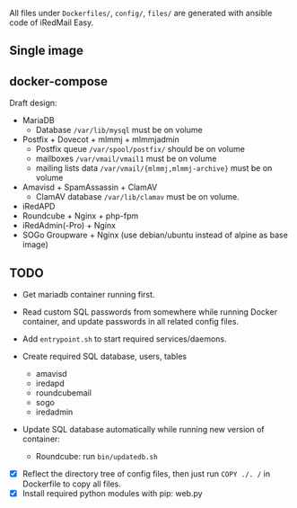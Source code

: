 All files under `Dockerfiles/`, `config/`, `files/` are generated with ansible
code of iRedMail Easy.

## Single image

## docker-compose

Draft design:

- MariaDB
    - Database `/var/lib/mysql` must be on volume
- Postfix + Dovecot + mlmmj + mlmmjadmin
    - Postfix queue `/var/spool/postfix/` should be on volume
    - mailboxes `/var/vmail/vmail1` must be on volume
    - mailing lists data `/var/vmail/{mlmmj,mlmmj-archive}` must be on volume
- Amavisd + SpamAssassin + ClamAV
    - ClamAV database `/var/lib/clamav` must be on volume.
- iRedAPD
- Roundcube + Nginx + php-fpm
- iRedAdmin(-Pro) + Nginx
- SOGo Groupware + Nginx (use debian/ubuntu instead of alpine as base image)

## TODO

- Get mariadb container running first.
- Read custom SQL passwords from somewhere while running Docker container, and
  update passwords in all related config files.
- Add `entrypoint.sh` to start required services/daemons.

- Create required SQL database, users, tables
    - amavisd
    - iredapd
    - roundcubemail
    - sogo
    - iredadmin

- Update SQL database automatically while running new version of container:
    - Roundcube: run `bin/updatedb.sh`

- [x] Reflect the directory tree of config files, then just run `COPY ./. /` in Dockerfile to copy all files.
- [x] Install required python modules with pip: web.py
